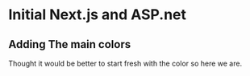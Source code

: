 # Initial Next.js and ASP.net

## Adding The main colors

Thought it would be better to start fresh with the color so here we are.
